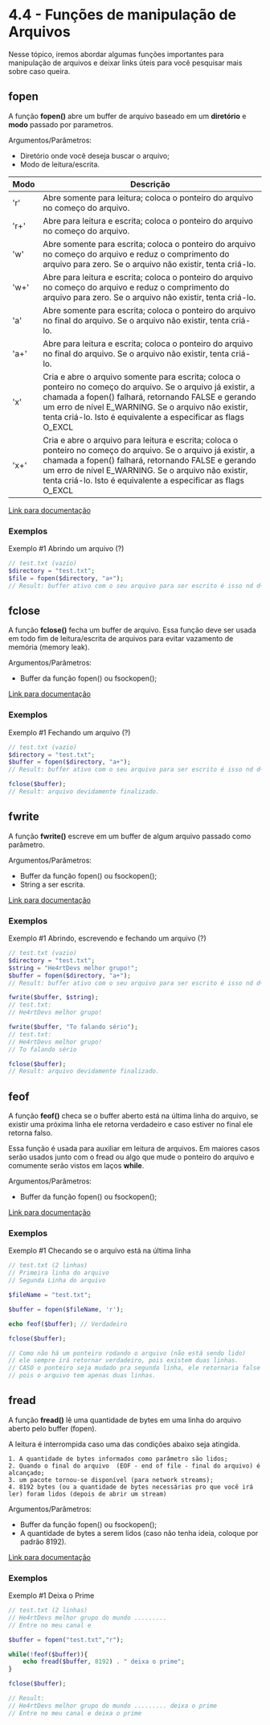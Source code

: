 # 4.4 - Funções de manipulação de Arquivos

Nesse tópico, iremos abordar algumas funções importantes para manipulação de arquivos e deixar links úteis para você pesquisar mais sobre caso queira.

## fopen

A função **fopen()** abre um buffer de arquivo baseado em um **diretório** e **modo** passado por parametros.

Argumentos/Parâmetros:

- Diretório onde você deseja buscar o arquivo;
- Modo de leitura/escrita.

| Modo | Descrição                                                                                                                                                                                                                                                                                    |
| ---- | -------------------------------------------------------------------------------------------------------------------------------------------------------------------------------------------------------------------------------------------------------------------------------------------- |
| 'r'  | Abre somente para leitura; coloca o ponteiro do arquivo no começo do arquivo.                                                                                                                                                                                                                |
| 'r+' | Abre para leitura e escrita; coloca o ponteiro do arquivo no começo do arquivo.                                                                                                                                                                                                              |
| 'w'  | Abre somente para escrita; coloca o ponteiro do arquivo no começo do arquivo e reduz o comprimento do arquivo para zero. Se o arquivo não existir, tenta criá-lo.                                                                                                                            |
| 'w+' | Abre para leitura e escrita; coloca o ponteiro do arquivo no começo do arquivo e reduz o comprimento do arquivo para zero. Se o arquivo não existir, tenta criá-lo.                                                                                                                          |
| 'a'  | Abre somente para escrita; coloca o ponteiro do arquivo no final do arquivo. Se o arquivo não existir, tenta criá-lo.                                                                                                                                                                        |
| 'a+' | Abre para leitura e escrita; coloca o ponteiro do arquivo no final do arquivo. Se o arquivo não existir, tenta criá-lo.                                                                                                                                                                      |
| 'x'  | Cria e abre o arquivo somente para escrita; coloca o ponteiro no começo do arquivo. Se o arquivo já existir, a chamada a fopen() falhará, retornando FALSE e gerando um erro de nível E_WARNING. Se o arquivo não existir, tenta criá-lo. Isto é equivalente a especificar as flags O_EXCL   | O_CREAT para a chamada de sistema open(2). |
| 'x+' | Cria e abre o arquivo para leitura e escrita; coloca o ponteiro no começo do arquivo. Se o arquivo já existir, a chamada a fopen() falhará, retornando FALSE e gerando um erro de nível E_WARNING. Se o arquivo não existir, tenta criá-lo. Isto é equivalente a especificar as flags O_EXCL | O_CREAT para a chamada de sistema open(2). |

[Link para documentação](https://www.php.net/manual/pt_BR/function.fopen)

### Exemplos

Exemplo #1
Abrindo um arquivo (?)

```php
// test.txt (vazio)
$directory = "test.txt";
$file = fopen($directory, "a+");
// Result: buffer ativo com o seu arquivo para ser escrito é isso nd d+
```

## fclose

A função **fclose()** fecha um buffer de arquivo. Essa função deve ser usada em todo fim de leitura/escrita de arquivos para evitar vazamento de memória (memory leak).

Argumentos/Parâmetros:

- Buffer da função fopen() ou fsockopen();

[Link para documentação](https://www.php.net/manual/pt_BR/function.fclose)

### Exemplos

Exemplo #1
Fechando um arquivo (?)

```php
// test.txt (vazio)
$directory = "test.txt";
$buffer = fopen($directory, "a+");
// Result: buffer ativo com o seu arquivo para ser escrito é isso nd d+

fclose($buffer);
// Result: arquivo devidamente finalizado.
```

## fwrite

A função **fwrite()** escreve em um buffer de algum arquivo passado como parâmetro.

Argumentos/Parâmetros:

- Buffer da função fopen() ou fsockopen();
- String a ser escrita.

[Link para documentação](https://www.php.net/manual/pt_BR/function.fwrite)

### Exemplos

Exemplo #1
Abrindo, escrevendo e fechando um arquivo (?)

```php
// test.txt (vazio)
$directory = "test.txt";
$string = "He4rtDevs melhor grupo!";
$buffer = fopen($directory, "a+");
// Result: buffer ativo com o seu arquivo para ser escrito é isso nd d+

fwrite($buffer, $string);
// test.txt:
// He4rtDevs melhor grupo!

fwrite($buffer, "To falando sério");
// test.txt:
// He4rtDevs melhor grupo!
// To falando sério

fclose($buffer);
// Result: arquivo devidamente finalizado.
```

## feof

A função **feof()** checa se o buffer aberto está na última linha do arquivo, se existir uma próxima linha ele retorna verdadeiro e caso estiver no final ele retorna falso.

Essa função é usada para auxiliar em leitura de arquivos. Em maiores casos serão usados junto com o fread ou algo que mude o ponteiro do arquivo e comumente serão vistos em laços **while**.

Argumentos/Parâmetros:

- Buffer da função fopen() ou fsockopen();

[Link para documentação](https://www.php.net/manual/pt_BR/function.feof)

### Exemplos

Exemplo #1 Checando se o arquivo está na última linha

```php
// test.txt (2 linhas)
// Primeira linha do arquivo
// Segunda Linha do arquivo

$fileName = "test.txt";

$buffer = fopen($fileName, 'r');

echo feof($buffer); // Verdadeiro

fclose($buffer);

// Como não há um ponteiro rodando o arquivo (não está sendo lido)
// ele sempre irá retornar verdadeiro, pois existem duas linhas.
// CASO o ponteiro seja mudado pra segunda linha, ele retornaria false
// pois o arquivo tem apenas duas linhas.

```

## fread

A função **fread()** lê uma quantidade de bytes em uma linha do arquivo aberto pelo buffer (fopen).

A leitura é interrompida caso uma das condições abaixo seja atingida.

    1. A quantidade de bytes informados como parâmetro são lidos;
    2. Quando o final do arquivo  (EOF - end of file - final do arquivo) é alcançado;
    3. um pacote tornou-se disponível (para network streams);
    4. 8192 bytes (ou a quantidade de bytes necessárias pro que você irá ler) foram lidos (depois de abrir um stream)

Argumentos/Parâmetros:

- Buffer da função fopen() ou fsockopen();
- A quantidade de bytes a serem lidos (caso não tenha ideia, coloque por padrão 8192).

[Link para documentação](https://www.php.net/manual/pt_BR/function.fwrite)

### Exemplos

Exemplo #1 Deixa o Prime

```php
// test.txt (2 linhas)
// He4rtDevs melhor grupo do mundo .........
// Entre no meu canal e

$buffer = fopen("test.txt","r");

while(!feof($buffer)){
	echo fread($buffer, 8192) . " deixa o prime";
}

fclose($buffer);

// Result:
// He4rtDevs melhor grupo do mundo ......... deixa o prime
// Entre no meu canal e deixa o prime
```
